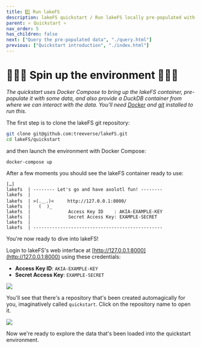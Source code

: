 ```yaml
---
title: 1️⃣ Run lakeFS
description: lakeFS quickstart / Run lakeFS locally pre-populated with a sample repository and data under Docker Compose
parent: ⭐ Quickstart ⭐
nav_order: 5
has_children: false
next: ["Query the pre-populated data", "./query.html"]
previous: ["Quickstart introduction", "./index.html"]
---
```


# 👩🏻‍💻 Spin up the environment 👨🏻‍💻

_The quickstart uses Docker Compose to bring up the lakeFS container, pre-populate it with some data, and also provide a DuckDB container from where we can interact with the data. You'll need [Docker](https://docs.docker.com/get-docker/) and [git](https://git-scm.com/book/en/v2/Getting-Started-Installing-Git) installed to run this._

The first step is to clone the lakeFS git repository:

```bash
git clone git@github.com:treeverse/lakeFS.git
cd lakeFS/quickstart
```

and then launch the environment with Docker Compose:

```bash
docker-compose up
```

After a few moments you should see the lakeFS container ready to use: 

```
[…]
lakefs  | -------- Let's go and have axolotl fun! --------
lakefs  |
lakefs  | >(.＿.)<     http://127.0.0.1:8000/
lakefs  |   (  )_
lakefs  |              Access Key ID    : AKIA-EXAMPLE-KEY
lakefs  |              Secret Access Key: EXAMPLE-SECRET
lakefs  |
lakefs  | ------------------------------------------------
```

You're now ready to dive into lakeFS! 

Login to lakeFS's web interface at [http://127.0.0.1:8000](http://127.0.0.1:8000) using these credentials:

* **Access Key ID**: `AKIA-EXAMPLE-KEY`
* **Secret Access Key**: `EXAMPLE-SECRET`

![](/assets/img/quickstart/lakefs-login-screen.png)

You'll see that there's a repository that's been created automagically for you, imaginatively called `quickstart`. Click on the repository name to open it.

![](/assets/img/quickstart/repo-list.png)

Now we're ready to explore the data that's been loaded into the quickstart environment. 